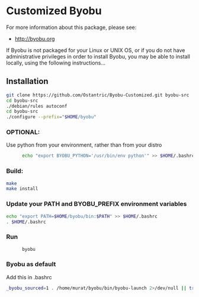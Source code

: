 # Customized Byobu

For more information about this package, please see:
 * http://byobu.org

If Byobu is not packaged for your Linux or UNIX OS, or if you do not have
administrative privileges in order to install Byobu, you may be able to
install locally, using the following instructions...
## Installation
```bash
git clone https://github.com/Ostantric/Byobu-Customized.git byobu-src 
cd byobu-src
./debian/rules autoconf
cd byobu-src
./configure --prefix="$HOME/byobu"
```
### OPTIONAL:

 Use python from your environment, rather than from your distro
```bash
      echo "export BYOBU_PYTHON='/usr/bin/env python'" >> $HOME/.bashrc
```
### Build:
```bash
make
make install
```
### Update your PATH and BYOBU_PREFIX environment variables
```bash
echo "export PATH=$HOME/byobu/bin:$PATH" >> $HOME/.bashrc
. $HOME/.bashrc
```
### Run
```bash
      byobu
```
### Byobu as default
Add this in .bashrc
```bash
_byobu_sourced=1 . /home/murat/byobu/bin/byobu-launch 2>/dev/null || true
```
